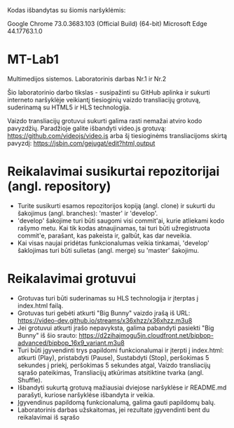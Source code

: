 Kodas išbandytas su šiomis naršyklėmis:

Google Chrome 73.0.3683.103 (Official Build) (64-bit)
Microsoft Edge 44.17763.1.0

# MT-Lab1
Multimedijos sistemos. Laboratorinis darbas Nr.1 ir Nr.2

Šio laboratorinio darbo tikslas - susipažinti su GitHub aplinka ir sukurti interneto naršyklėje veikiantį tiesioginių vaizdo transliacijų grotuvą, suderinamą su HTML5 ir HLS technologija.

Vaizdo transliacijų grotuvui sukurti galima rasti nemažai atviro kodo pavyzdžių. Paradžioje galite išbandyti video.js grotuvą: https://github.com/videojs/video.js arba šį tiesioginėms transliacijoms skirtą pavyzdį: https://jsbin.com/gejugat/edit?html,output

# Reikalavimai susikurtai repozitorijai (angl. repository)
  - Turite susikurti esamos repozitorijos kopiją (angl. clone) ir sukurti du šakojimus (angl. branches): 'master' ir 'develop'.
  - 'develop' šakojime turi būti saugomi visi commit'ai, kurie atliekami kodo rašymo metu. Kai tik kodas atnaujinamas, tai turi būti užregistruota commit'e, parašant, kas pakeista ir, galbūt, kas dar neveikia.
  - Kai visas naujai pridėtas funkcionalumas veikia tinkamai, 'develop' šaklojimas turi būti sulietas (angl. merge) su 'master' šakojimu.

# Reikalavimai grotuvui
  - Grotuvas turi būti suderinamas su HLS technologija ir įterptas į index.html failą.
  - Grotuvas turi gebėti atkurti "Big Bunny" vaizdo įrašą iš URL: https://video-dev.github.io/streams/x36xhzz/x36xhzz.m3u8
  - Jei grotuvui atkurti įrašo nepavyksta, galima pabandyti pasiekti "Big Bunny" iš šio srauto: https://d2zihajmogu5jn.cloudfront.net/bipbop-advanced/bipbop_16x9_variant.m3u8
  - Turi būti įgyvendinti trys papildomi funkcionalumai ir įterpti į index.html: atkurti (Play), pristabdyti (Pause), Sustabdyti (Stop), peršokimas 5 sekundes į priekį, peršokimas 5 sekundes atgal, Vaizdo transliacijų sąrašo pateikimas, Transliacijų atkūrimas atsitiktine tvarka (angl. Shuffle).
  - Išbandyti sukurtą grotuvą mažiausiai dviejose naršyklėse ir README.md parašyti, kuriose naršyklėse išbandyta ir veikia.
  - Įgyvendinus papildomą funkcionalumą, galima gauti papildomų balų.
  - Laboratorinis darbas užskaitomas, jei rezultate įgyvendinti bent du reikalavimai iš sąrašo

